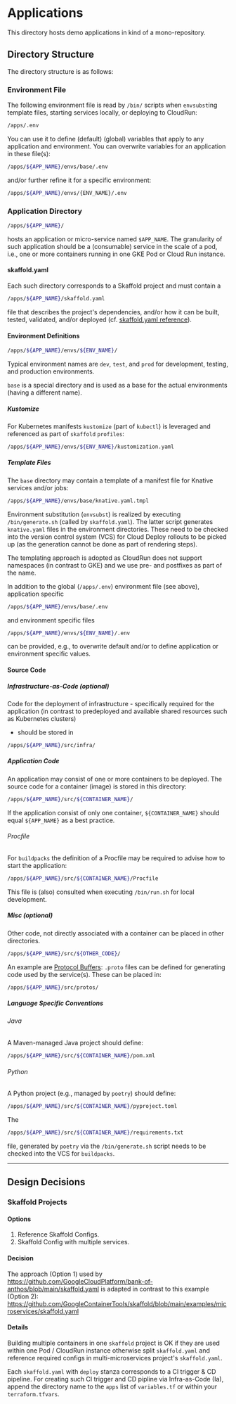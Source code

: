 # Applications

This directory hosts demo applications in kind of a mono-repository.

## Directory Structure

The directory structure is as follows:

### Environment File

The following environment file is read by `/bin/` scripts when `envsubst`ing
template files, starting services locally, or deploying to CloudRun:
```sh
/apps/.env
```

You can use it to define (default) (global) variables that apply to any
application and environment.
You can overwrite variables for an application in these file(s):

```sh
/apps/${APP_NAME}/envs/base/.env
```
and/or further refine it for a specific environment:
```sh
/apps/${APP_NAME}/envs/{ENV_NAME}/.env
```

### Application Directory

```sh
/apps/${APP_NAME}/
```
hosts an application or micro-service named `$APP_NAME`.
The granularity of such application should be a (consumable) service in the scale of a pod,
i.e., one or more containers running in one GKE Pod or Cloud Run instance.

#### skaffold.yaml

Each such directory corresponds to a Skaffold project and must contain a
```sh
/apps/${APP_NAME}/skaffold.yaml
```
file that describes the project's dependencies, and/or how it
can be built, tested, validated, and/or deployed
(cf. [skaffold.yaml reference](https://skaffold.dev/docs/references/yaml/)).

#### Environment Definitions

```sh
/apps/${APP_NAME}/envs/${ENV_NAME}/
```

Typical environment names are `dev`, `test`, and `prod` for development, testing, and production environments.

`base` is a special directory and is used as a base for the actual environments (having a different name).

##### Kustomize

For Kubernetes manifests `kustomize` (part of `kubectl`) is leveraged and referenced as part of `skaffold` `profiles`:
```sh
/apps/${APP_NAME}/envs/${ENV_NAME}/kustomization.yaml
```

##### Template Files

The `base` directory may contain a template of a manifest file for Knative services and/or jobs:
```sh
/apps/${APP_NAME}/envs/base/knative.yaml.tmpl
```

Environment substitution (`envsubst`) is realized by executing `/bin/generate.sh` (called by `skaffold.yaml`).
The latter script generates `knative.yaml` files in the environment directories.
These need to be checked into the version control system (VCS) for Cloud Deploy rollouts to be picked up
(as the generation cannot be done as part of rendering steps).

The templating approach is adopted as CloudRun does not support namespaces
(in contrast to GKE) and we use pre- and postfixes as part of the name.

In addition to the global (`/apps/.env`) environment file (see above), application specific
```sh
/apps/${APP_NAME}/envs/base/.env
```
 and environment specific files
```sh
/apps/${APP_NAME}/envs/${ENV_NAME}/.env
```
can be provided, e.g., to overwrite default and/or to define application
or environment specific values.

#### Source Code

##### Infrastructure-as-Code (optional)

Code for the deployment of infrastructure - specifically required for the application
(in contrast to predeployed and available shared resources such as Kubernetes clusters)
- should be stored in

```sh
/apps/${APP_NAME}/src/infra/
```

##### Application Code

An application may consist of one or more containers to be deployed.
The source code for a container (image) is stored in this directory:

```sh
/apps/${APP_NAME}/src/${CONTAINER_NAME}/
```

If the application consist of only one container, `${CONTAINER_NAME}` should equal `${APP_NAME}` as a best practice.

###### Procfile

For `buildpacks` the definition of a Procfile may be required to advise how to start the application:

```sh
/apps/${APP_NAME}/src/${CONTAINER_NAME}/Procfile
```

This file is (also) consulted when executing `/bin/run.sh` for local development.

##### Misc (optional)

Other code, not directly associated with a container can be placed in other directories.

```sh
/apps/${APP_NAME}/src/${OTHER_CODE}/
```

An example are [Protocol Buffers](https://protobuf.dev/): `.proto` files can be defined
for generating code used by the service(s). These can be placed in:

```sh
/apps/${APP_NAME}/src/protos/
```

##### Language Specific Conventions

###### Java

A Maven-managed Java project should define:

```sh
/apps/${APP_NAME}/src/${CONTAINER_NAME}/pom.xml
```

###### Python

A Python project (e.g., managed by `poetry`) should define:

```sh
/apps/${APP_NAME}/src/${CONTAINER_NAME}/pyproject.toml
```

The

```sh
/apps/${APP_NAME}/src/${CONTAINER_NAME}/requirements.txt
```

file, generated by `poetry` via the `/bin/generate.sh` script needs to be checked into the VCS for `buildpacks`.

---

## Design Decisions

### Skaffold Projects

#### Options

1. Reference Skaffold Configs.
1. Skaffold Config with multiple services.

#### Decision

The approach (Option 1) used by
https://github.com/GoogleCloudPlatform/bank-of-anthos/blob/main/skaffold.yaml
is adapted in contrast to this example (Option 2):
https://github.com/GoogleContainerTools/skaffold/blob/main/examples/microservices/skaffold.yaml

#### Details

Building multiple containers in one `skaffold` project is OK if they are used
within one Pod / CloudRun instance otherwise
split `skaffold.yaml` and reference required configs in
multi-microservices project's `skaffold.yaml`.

Each `skaffold.yaml` with `deploy` stanza corresponds to a CI trigger & CD pipeline.
For creating such CI trigger and CD pipline via Infra-as-Code (Ia),
append the directory name to the `apps` list of `variables.tf` or within your `terraform.tfvars`.
